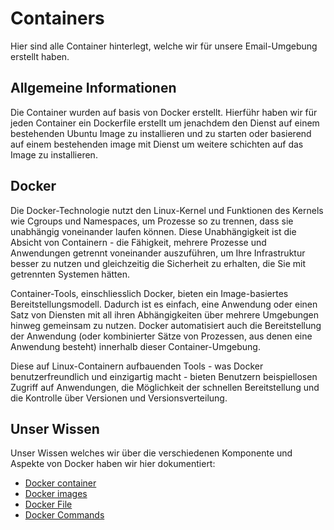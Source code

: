 # Containers
Hier sind alle Container hinterlegt, welche wir für unsere Email-Umgebung erstellt haben.

## Allgemeine Informationen
Die Container wurden auf basis von Docker erstellt. Hierführ haben wir für jeden Container ein Dockerfile erstellt um jenachdem den Dienst auf einem bestehenden Ubuntu Image zu installieren und zu starten oder basierend auf einem bestehenden image mit Dienst um weitere schichten auf das Image zu installieren.

## Docker 
Die Docker-Technologie nutzt den Linux-Kernel und Funktionen des Kernels wie Cgroups und Namespaces, um Prozesse so zu trennen, dass sie unabhängig voneinander laufen können. Diese Unabhängigkeit ist die Absicht von Containern - die Fähigkeit, mehrere Prozesse und Anwendungen getrennt voneinander auszuführen, um Ihre Infrastruktur besser zu nutzen und gleichzeitig die Sicherheit zu erhalten, die Sie mit getrennten Systemen hätten.

Container-Tools, einschliesslich Docker, bieten ein Image-basiertes Bereitstellungsmodell. Dadurch ist es einfach, eine Anwendung oder einen Satz von Diensten mit all ihren Abhängigkeiten über mehrere Umgebungen hinweg gemeinsam zu nutzen. Docker automatisiert auch die Bereitstellung der Anwendung (oder kombinierter Sätze von Prozessen, aus denen eine Anwendung besteht) innerhalb dieser Container-Umgebung.

Diese auf Linux-Containern aufbauenden Tools - was Docker benutzerfreundlich und einzigartig macht - bieten Benutzern beispiellosen Zugriff auf Anwendungen, die Möglichkeit der schnellen Bereitstellung und die Kontrolle über Versionen und Versionsverteilung.

## Unser Wissen 
Unser Wissen welches wir über die verschiedenen Komponente und Aspekte von Docker haben wir hier dokumentiert:

* [Docker container](./docker-doku/container.md)
* [Docker images](./docker-doku/images.md)
* [Docker File](./docker-doku/dockerfile.md)
* [Docker Commands](./docker-doku/commands.md)

